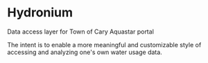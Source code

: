 Hydronium
=========

Data access layer for Town of Cary Aquastar portal

The intent is to enable a more meaningful and customizable style of accessing and analyzing one's own water usage data.
